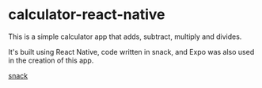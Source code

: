 # calculator-react-native

This is a simple calculator app that adds, subtract, multiply and divides.

It's built using React Native, code written in snack, and Expo was also used in the creation of this app.

[snack]('')
